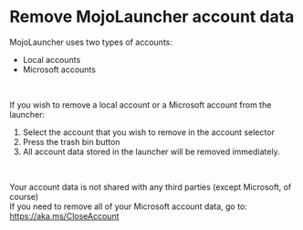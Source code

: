 # Remove MojoLauncher account data
MojoLauncher uses two types of accounts:
- Local accounts
- Microsoft accounts
<br>

If you wish to remove a local account or a Microsoft account from the launcher:<br>
1. Select the account that you wish to remove in the account selector
2. Press the trash bin button
3. All account data stored in the launcher will be removed immediately.
<br>

Your account data is not shared with any third parties (except Microsoft, of course)<br>
If you need to remove all of your Microsoft account data, go to:<br>
https://aka.ms/CloseAccount
